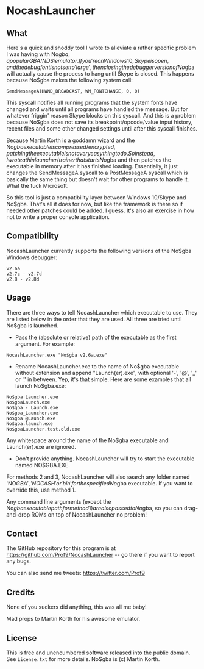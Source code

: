 NocashLauncher
==============


What
----
Here's a quick and shoddy tool I wrote to alleviate a rather specific problem I was having with No$gba, a popular GBA/NDSi emulator. If you're on Windows 10, Skype is open, and the debug font is not set to 'large', then closing the debugger version of No$gba will actually cause the process to hang until Skype is closed. This happens because No$gba makes the following system call:
```
SendMessageA(HWND_BROADCAST, WM_FONTCHANGE, 0, 0)
```
This syscall notifies all running programs that the system fonts have changed and waits until all programs have handled the message. But for whatever friggin' reason Skype blocks on this syscall. And this is a problem because No$gba does not save its breakpoint/opcode/value input history, recent files and some other changed settings until after this syscall finishes.

Because Martin Korth is a goddamn wizard and the No$gba executable is compressed/encrypted, patching the executable is not a very easy thing to do. So instead, I wrote a thin launcher/trainer that starts No$gba and then patches the executable in memory after it has finished loading. Essentially, it just changes the SendMessageA syscall to a PostMessageA syscall which is basically the same thing but doesn't wait for other programs to handle it. What the fuck Microsoft.

So this tool is just a compatibility layer between Windows 10/Skype and No$gba. That's all it does for now, but like the framework is there so if needed other patches could be added. I guess. It's also an exercise in how not to write a proper console application.


Compatibility
-------------
NocashLauncher currently supports the following versions of the No$gba Windows debugger:
```
v2.6a
v2.7c - v2.7d
v2.8 - v2.8d
```


Usage
-----
There are three ways to tell NocashLauncher which executable to use. They are listed below in the order that they are used. All three are tried until No$gba is launched.

* Pass the (absolute or relative) path of the executable as the first argument. For example:
```
NocashLauncher.exe "No$gba v2.6a.exe"
```
* Rename NocashLauncher.exe to the name of No$gba executable without extension and append "Launch(er).exe", with optional '-', '@', '_' or '.' in between. Yep, it's that simple. Here are some examples that all launch No$gba.exe:
```
No$gba Launcher.exe
No$gbaLaunch.exe
No$gba - Launch.exe
No$gba_Launcher.exe
No$gba @Launch.exe
No$gba.launch.exe
No$gbaLauncher.test.old.exe
```
Any whitespace around the name of the No$gba executable and Launch(er).exe are ignored.

* Don't provide anything. NocashLauncher will try to start the executable named NO$GBA.EXE.

For methods 2 and 3, NocashLauncher will also search any folder named 'NO$GBA', 'NOCASH' or 'bin' for the specified No$gba executable. If you want to override this, use method 1.

Any command line arguments (except the No$gba executable path for method 1) are also passed to No$gba, so you can drag-and-drop ROMs on top of NocashLauncher no problem!


Contact
-------
The GitHub repository for this program is at https://github.com/Prof9/NocashLauncher -- go there if you want to report any bugs.

You can also send me tweets: https://twitter.com/Prof9


Credits
-------
None of you suckers did anything, this was all me baby!

Mad props to Martin Korth for his awesome emulator.


License
-------
This is free and unencumbered software released into the public domain. See `License.txt` for more details. No$gba is (c) Martin Korth.